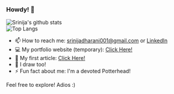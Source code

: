 ### Howdy! 🤠

<!--const themes = {
  azure: {
    title_color: "086972",
    icon_color: "086972",
    text_color: "393e46",
    bg_color: "eeeeee",
  },
  }; -->
  


![Srinija's github stats](https://github-readme-stats.vercel.app/api?username=srinijadharani&show_icons=true&theme=dark) <br>
![Top Langs](https://github-readme-stats.vercel.app/api/top-langs/?username=srinijadharani&layout=compact&show_icons=true&theme=dark)<br> 

<!-- Most of my repositories will be about <i>ML, DS and Web Development</i>. 
- 🔭 I’m currently working on Data Structures and Algorithms.
- 👯 I’m looking to collaborate on Computer Vision and Machine Learning Projects.
-->
- 📫 How to reach me: srinijadharani001@gmail.com
                  or [LinkedIn](https://www.linkedin.com/in/srinijadharani/)
- 💻 My portfolio website (temporary): [Click Here!](https://srinijadharani.github.io/portfolio-2.0/)
- 📝 My first article: [Click Here!](https://analyticsindiamag.com/how-i-played-the-chrome-dino-game-with-just-my-palm/)
- 🎨 I draw too!
- ⚡ Fun fact about me: I'm a devoted Potterhead!

Feel free to explore!
Adios :)

